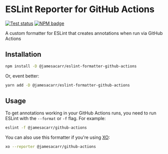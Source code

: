 # ESLint Reporter for GitHub Actions

[![Test status](https://github.com/jamesacarr/eslint-formatter-github-actions/workflows/tests/badge.svg)](https://github.com/jamesacarr/eslint-formatter-github-actions/actions?query=workflow%3Atests)
[![NPM badge](https://img.shields.io/npm/v/@jamesacarr/eslint-formatter-github-actions.svg)](https://www.npmjs.com/package/@jamesacarr/eslint-formatter-github-actions)

A custom formatter for ESLint that creates annotations when run via GitHub Actions

## Installation

```sh
npm install -D @jamesacarr/eslint-formatter-github-actions
```

Or, event better:

```sh
yarn add -D @jamesacarr/eslint-formatter-github-actions
```

## Usage

To get annotations working in your GitHub Actions runs, you need to run ESLint with the `--format` or `-f` flag. For example:

```sh
eslint -f @jamesacarr/github-actions
```

You can also use this formatter if you're using [XO](https://github.com/xojs/xo):

```sh
xo --reporter @jamesacarr/github-actions
```
